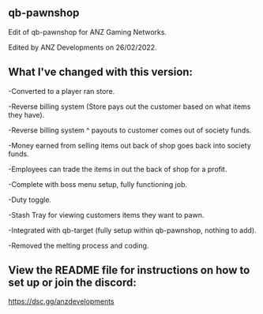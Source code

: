 ## qb-pawnshop

Edit of qb-pawnshop for ANZ Gaming Networks. 

Edited by ANZ Developments on 26/02/2022.

## What I've changed with this version: 
-Converted to a player ran store. 

-Reverse billing system (Store pays out the customer based on what items they have).

-Reverse billing system ^ payouts to customer comes out of society funds.

-Money earned from selling items out back of shop goes back into society funds.

-Employees can trade the items in out the back of shop for a profit.

-Complete with boss menu setup, fully functioning job.

-Duty toggle.

-Stash Tray for viewing customers items they want to pawn.

-Integrated with qb-target (fully setup within qb-pawnshop, nothing to add).

-Removed the melting process and coding.

## View the README file for instructions on how to set up or join the discord:

https://dsc.gg/anzdevelopments
